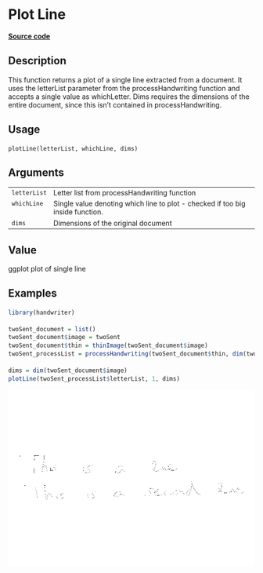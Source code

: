 

# Plot Line

[**Source code**](https://github.com/CSAFE-ISU/handwriter/tree/176-automatic-documentation/R/#L)

## Description

This function returns a plot of a single line extracted from a document.
It uses the letterList parameter from the processHandwriting function
and accepts a single value as whichLetter. Dims requires the dimensions
of the entire document, since this isn’t contained in
processHandwriting.

## Usage

<pre><code class='language-R'>plotLine(letterList, whichLine, dims)
</code></pre>

## Arguments

<table>
<tr>
<td style="white-space: nowrap; font-family: monospace; vertical-align: top">
<code id="letterList">letterList</code>
</td>
<td>
Letter list from processHandwriting function
</td>
</tr>
<tr>
<td style="white-space: nowrap; font-family: monospace; vertical-align: top">
<code id="whichLine">whichLine</code>
</td>
<td>
Single value denoting which line to plot - checked if too big inside
function.
</td>
</tr>
<tr>
<td style="white-space: nowrap; font-family: monospace; vertical-align: top">
<code id="dims">dims</code>
</td>
<td>
Dimensions of the original document
</td>
</tr>
</table>

## Value

ggplot plot of single line

## Examples

``` r
library(handwriter)

twoSent_document = list()
twoSent_document$image = twoSent
twoSent_document$thin = thinImage(twoSent_document$image)
twoSent_processList = processHandwriting(twoSent_document$thin, dim(twoSent_document$image))

dims = dim(twoSent_document$image)
plotLine(twoSent_processList$letterList, 1, dims)
```

![](plotLine.markdown_strict_files/figure-markdown_strict/unnamed-chunk-1-1.png)
